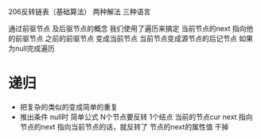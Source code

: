 206反转链表（基础算法）
两种解法 三种语言

通过前驱节点 及后驱节点的概念 我们使用了遍历来搞定
当前节点的next 指向他的前驱节点
之前的前驱节点 变成当前节点 当前节点变成源节点的后记节点
如果为null完成遍历

# 递归
  - 把复杂的类似的变成简单的重复
  - 推出条件
   null时
  简单公式 N个节点要反转 1个结点
  当前的节点cur next 指向节点的next 指向当前节点的话，就反转了
  节点的next的属性值 干掉